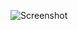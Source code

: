 ![Screenshot](https://raw.githubusercontent.com/Cryakl/Ultimate-RAT-Collection/refs/heads/main/PandoraRat/Pandora%20RAT%20v2.0/Screenshot.png)
